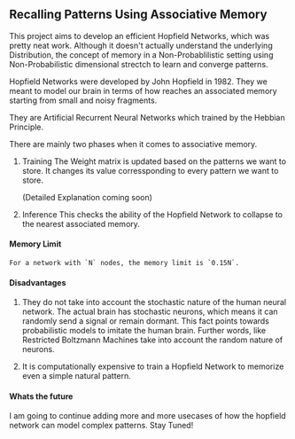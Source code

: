 ## Recalling Patterns Using Associative Memory

This project aims to develop an efficient Hopfield Networks, which was pretty neat work. 
Although it doesn't actually understand the underlying Distribution, the concept of memory in a Non-Probablilistic 
setting using Non-Probabilistic dimensional strectch to learn and converge patterns.

Hopfield Networks were developed by John Hopfield in 1982. They we meant to model our brain in terms of how reaches an associated memory starting from small and noisy fragments. 

They are Artificial Recurrent Neural Networks which trained by the Hebbian Principle. 

There are mainly two phases when it comes to associative memory.

1. Training
   The Weight matrix is updated based on the patterns we want to store. It changes its value corressponding to every pattern we want to store.

   (Detailed Explanation coming soon)

2. Inference
   This checks the ability of the Hopfield Network to collapse to the nearest associated memory.


#### Memory Limit

    For a network with `N` nodes, the memory limit is `0.15N`.


#### Disadvantages
1. They do not take into account the stochastic nature of the human neural network. The actual brain has stochastic neurons, which means it can randomly send a signal or remain dormant. This fact points towards probabilistic models to imitate the human brain. Further words, like Restricted Boltzmann Machines take into account the random nature of neurons. 

2. It is computationally expensive to train a Hopfield Network to memorize even a simple natural pattern.


#### Whats the future
I am going to continue adding more and more usecases of how the hopfield network can model complex patterns. Stay Tuned!


